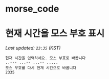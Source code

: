 # morse_code
# 현재 시간을 모스 부호 표시
<!-- MORSE_TIME_START -->
_Last updated: `23:35` (KST)_

```
현재 시간을 입력하세요. 모스 부호로 바꿉니다
..--- ...-- ...-- .....
모스 부호를 다시 현재 시간으로 바꿉니다
2335
```
<!-- MORSE_TIME_END -->
